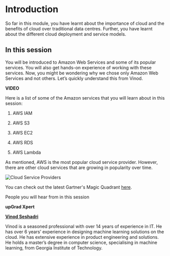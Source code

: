 # Introduction

So far in this module, you have learnt about the importance of cloud and the benefits of cloud over traditional data centres. Further, you have learnt about the different cloud deployment and service models.

## In this session

You will be introduced to Amazon Web Services and some of its popular services. You will also get hands-on experience of working with these services. Now, you might be wondering why we chose only Amazon Web Services and not others. Let’s quickly understand this from Vinod.

**VIDEO**

Here is a list of some of the Amazon services that you will learn about in this session:

1. AWS IAM

2. AWS S3

3. AWS EC2

4. AWS RDS

5. AWS Lambda

As mentioned, AWS is the most popular cloud service provider. However, there are other cloud services that are growing in popularity over time.

![Cloud Service Providers](https://i.ibb.co/Hgv21Tf/Cloud-Service-Providers.jpg)

You can check out the latest Gartner's Magic Quadrant [here](https://aws.amazon.com/resources/analyst-reports/gartner-mq-cips-2021/).

People you will hear from in this session

**upGrad Xpert**

**[Vinod Seshadri](https://www.linkedin.com/in/vinod-seshadri-94543714/)**

Vinod is a seasoned professional with over 14 years of experience in IT. He has over 6 years’ experience in designing machine learning solutions on the cloud. He has extensive experience in product engineering and solutions. He holds a master’s degree in computer science, specialising in machine learning, from Georgia Institute of Technology.
